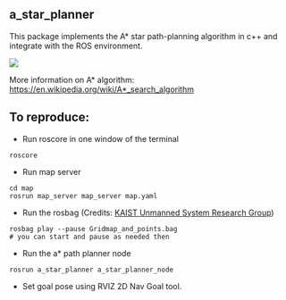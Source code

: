 ## a_star_planner

This package implements the A* star path-planning algorithm in c++ and integrate with the ROS environment.

![](https://media.giphy.com/media/GZfVydwCMw4hjeprNM/giphy.gif)

More information on A* algorithm: https://en.wikipedia.org/wiki/A*_search_algorithm

## To reproduce:
- Run roscore in one window of the terminal
``` 
roscore
```
- Run map server
```
cd map
rosrun map_server map_server map.yaml
```
- Run the rosbag (Credits: [KAIST Unmanned System Research Group](unmanned.kaist.ac.kr))
```
rosbag play --pause Gridmap_and_points.bag
# you can start and pause as needed then
```
- Run the a* path planner node
```
rosrun a_star_planner a_star_planner_node
```
- Set goal pose using RVIZ 2D Nav Goal tool. 
